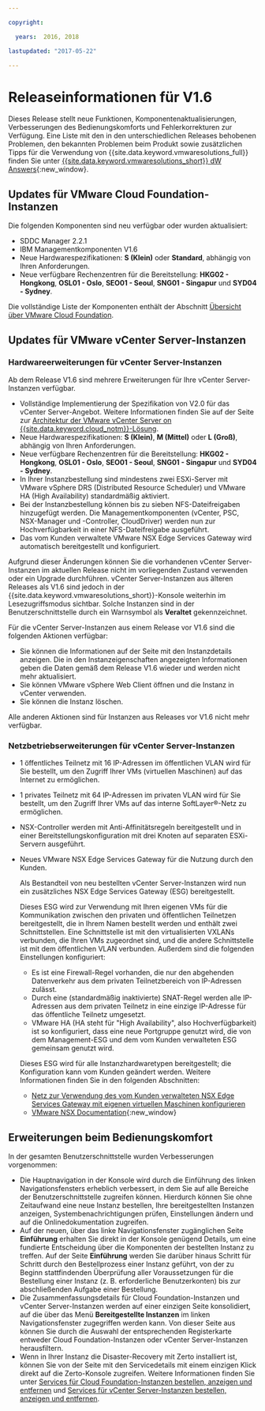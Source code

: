 ```yaml
---

copyright:

  years:  2016, 2018

lastupdated: "2017-05-22"

---
```


# Releaseinformationen für V1.6

Dieses Release stellt neue Funktionen, Komponentenaktualisierungen, Verbesserungen des Bedienungskomforts und Fehlerkorrekturen zur Verfügung. Eine Liste mit den in den unterschiedlichen Releases behobenen Problemen, den bekannten Problemen beim Produkt sowie zusätzlichen Tipps für die Verwendung von {{site.data.keyword.vmwaresolutions_full}} finden Sie unter [{{site.data.keyword.vmwaresolutions_short}} dW Answers](https://developer.ibm.com/answers/topics/cloudvmw/){:new_window}.

## Updates für VMware Cloud Foundation-Instanzen

Die folgenden Komponenten sind neu verfügbar oder wurden aktualisiert:

*  SDDC Manager 2.2.1
*  IBM Managementkomponenten V1.6
*  Neue Hardwarespezifikationen: **S (Klein)** oder **Standard**, abhängig von Ihren Anforderungen.
*  Neue verfügbare Rechenzentren für die Bereitstellung: **HKG02 - Hongkong**, **OSL01 - Oslo**, **SEO01 - Seoul**, **SNG01 - Singapur** und **SYD04 - Sydney**.

Die vollständige Liste der Komponenten enthält der Abschnitt [Übersicht über VMware Cloud Foundation](../sddc/sd_cloudfoundationoverview.html).

## Updates für VMware vCenter Server-Instanzen

### Hardwareerweiterungen für vCenter Server-Instanzen

Ab dem Release V1.6 sind mehrere Erweiterungen für Ihre vCenter Server-Instanzen verfügbar.

*  Vollständige Implementierung der Spezifikation von V2.0 für das vCenter Server-Angebot. Weitere Informationen finden Sie auf der Seite zur [Architektur der VMware vCenter Server on {{site.data.keyword.cloud_notm}}-Lösung](https://www.ibm.com/devops/method/content/architecture/virtualizationArchitecture#2_0).
*  Neue Hardwarespezifikationen: **S (Klein)**, **M (Mittel)** oder **L (Groß)**, abhängig von Ihren Anforderungen.
*  Neue verfügbare Rechenzentren für die Bereitstellung: **HKG02 - Hongkong**, **OSL01 - Oslo**, **SEO01 - Seoul**, **SNG01 - Singapur** und **SYD04 - Sydney**.
*  In Ihrer Instanzbestellung sind mindestens zwei ESXi-Server mit VMware vSphere DRS (Distributed Resource Scheduler) und VMware HA (High Availability) standardmäßig aktiviert.
*  Bei der Instanzbestellung können bis zu sieben NFS-Dateifreigaben hinzugefügt werden. Die Managementkomponenten (vCenter, PSC, NSX-Manager und -Controller, CloudDriver) werden nun zur Hochverfügbarkeit in einer NFS-Dateifreigabe ausgeführt.
*  Das vom Kunden verwaltete VMware NSX Edge Services Gateway wird automatisch bereitgestellt und konfiguriert.

Aufgrund dieser Änderungen können Sie die vorhandenen vCenter Server-Instanzen im aktuellen Release nicht im vorliegenden Zustand verwenden oder ein Upgrade durchführen. vCenter Server-Instanzen aus älteren Releases als V1.6 sind jedoch in der {{site.data.keyword.vmwaresolutions_short}}-Konsole weiterhin im Lesezugriffsmodus sichtbar. Solche Instanzen sind in der Benutzerschnittstelle durch ein Warnsymbol als **Veraltet** gekennzeichnet.

Für die vCenter Server-Instanzen aus einem Release vor V1.6 sind die folgenden Aktionen verfügbar:

*  Sie können die Informationen auf der Seite mit den Instanzdetails anzeigen. Die in den Instanzeigenschaften angezeigten Informationen geben die Daten gemäß dem Release V1.6 wieder und werden nicht mehr aktualisiert.
*  Sie können VMware vSphere Web Client öffnen und die Instanz in vCenter verwenden.
*  Sie können die Instanz löschen.

Alle anderen Aktionen sind für Instanzen aus Releases vor V1.6 nicht mehr verfügbar.

### Netzbetriebserweiterungen für vCenter Server-Instanzen

*  1 öffentliches Teilnetz mit 16 IP-Adressen im öffentlichen VLAN wird für Sie bestellt, um den Zugriff Ihrer VMs (virtuellen Maschinen) auf das Internet zu ermöglichen.
*  1 privates Teilnetz mit 64 IP-Adressen im privaten VLAN wird für Sie bestellt, um den Zugriff Ihrer VMs auf das interne SoftLayer®-Netz zu ermöglichen.
*  NSX-Controller werden mit Anti-Affinitätsregeln bereitgestellt und in einer Bereitstellungskonfiguration mit drei Knoten auf separaten ESXi-Servern ausgeführt.
*  Neues VMware NSX Edge Services Gateway für die Nutzung durch den Kunden.

   Als Bestandteil von neu bestellten vCenter Server-Instanzen wird nun ein zusätzliches NSX Edge Services Gateway (ESG) bereitgestellt.

   Dieses ESG wird zur Verwendung mit Ihren eigenen VMs für die Kommunikation zwischen den privaten und öffentlichen Teilnetzen bereitgestellt, die in Ihrem
   Namen bestellt werden und enthält zwei Schnittstellen. Eine Schnittstelle ist mit den virtualisierten VXLANs verbunden, die Ihren VMs zugeordnet sind, und die
   andere Schnittstelle ist mit dem öffentlichen VLAN verbunden. Außerdem sind die folgenden Einstellungen konfiguriert:
   *  Es ist eine Firewall-Regel vorhanden, die nur den abgehenden Datenverkehr aus dem privaten Teilnetzbereich von IP-Adressen zulässt.
   *  Durch eine (standardmäßig inaktivierte) SNAT-Regel werden alle IP-Adressen aus dem privaten Teilnetz in eine einzige IP-Adresse für das öffentliche Teilnetz umgesetzt.
   * VMware HA (HA steht für "High Availability", also Hochverfügbarkeit) ist so konfiguriert, dass eine neue Portgruppe genutzt wird, die von dem Management-ESG und dem vom Kunden verwalteten ESG gemeinsam genutzt wird.

   Dieses ESG wird für alle Instanzhardwaretypen bereitgestellt; die Konfiguration kann vom Kunden geändert werden. Weitere Informationen finden Sie in den folgenden Abschnitten:
   *  [Netz zur Verwendung des vom Kunden verwalteten NSX Edge Services Gateway mit eigenen virtuellen Maschinen konfigurieren](../vcenter/vc_esg_config.html)
   *  [VMware NSX Documentation](https://pubs.vmware.com/NSX-6/index.jsp?topic=%2Fcom.vmware.nsx.admin.doc%2FGUID-3F96DECE-33FB-43EE-88D7-124A730830A4.html){:new_window}

## Erweiterungen beim Bedienungskomfort

In der gesamten Benutzerschnittstelle wurden Verbesserungen vorgenommen:

*  Die Hauptnavigation in der Konsole wird durch die Einführung des linken Navigationsfensters erheblich verbessert, in dem Sie auf alle Bereiche der Benutzerschnittstelle zugreifen können. Hierdurch können Sie ohne Zeitaufwand eine neue Instanz bestellen, Ihre bereitgestellten Instanzen anzeigen, Systembenachrichtigungen prüfen, Einstellungen ändern und auf die Onlinedokumentation zugreifen.
*  Auf der neuen, über das linke Navigationsfenster zugänglichen Seite **Einführung** erhalten Sie direkt in der Konsole genügend Details, um eine fundierte Entscheidung über die Komponenten der bestellten Instanz zu treffen. Auf der Seite **Einführung** werden Sie darüber hinaus Schritt für Schritt durch den Bestellprozess einer Instanz geführt, von der zu Beginn stattfindenden Überprüfung aller Voraussetzungen für die Bestellung einer Instanz (z. B. erforderliche Benutzerkonten) bis zur abschließenden Aufgabe einer Bestellung.
*  Die Zusammenfassungsdetails für Cloud Foundation-Instanzen und vCenter Server-Instanzen werden auf einer einzigen Seite konsolidiert, auf die über das Menü **Bereitgestellte Instanzen** im linken Navigationsfenster zugegriffen werden kann. Von dieser Seite aus können Sie durch die Auswahl der entsprechenden Registerkarte entweder Cloud Foundation-Instanzen oder vCenter Server-Instanzen herausfiltern.
* Wenn in Ihrer Instanz die Disaster-Recovery mit Zerto installiert ist, können Sie von der Seite mit den Servicedetails mit einem einzigen Klick direkt auf die Zerto-Konsole zugreifen. Weitere Informationen finden Sie unter [Services für Cloud Foundation-Instanzen bestellen, anzeigen und entfernen](../sddc/sd_addingremovingservices.html) und [Services für vCenter Server-Instanzen bestellen, anzeigen und entfernen](../vcenter/vc_addingremovingservices.html).
